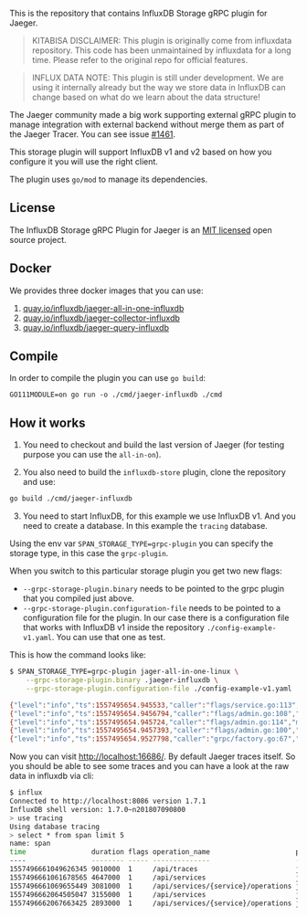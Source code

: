 This is the repository that contains InfluxDB Storage gRPC plugin for Jaeger.

> KITABISA DISCLAIMER: This plugin is originally come from influxdata repository.
> This code has been unmaintained by influxdata for a long time.
> Please refer to the original repo for official features.

> INFLUX DATA NOTE: This plugin is still under development. We are using it internally
> already but the way we store data in InfluxDB can change based on what do we
> learn about the data structure!

The Jaeger community made a big work supporting external gRPC plugin to manage
integration with external backend without merge them as part of the Jaeger
Tracer. You can see issue [#1461](https://github.com/jaegertracing/jaeger/pull/1461).

This storage plugin will support InfluxDB v1 and v2 based on how you configure
it you will use the right client.

The plugin uses `go/mod` to manage its dependencies.

## License

The InfluxDB Storage gRPC Plugin for Jaeger is an [MIT licensed](LICENSE) open source project.

## Docker
We provides three docker images that you can use:

1. [quay.io/influxdb/jaeger-all-in-one-influxdb](https://quay.io/repository/influxdb/jaeger-all-in-one-influxdb)
2. [quay.io/influxdb/jaeger-collector-influxdb](https://quay.io/repository/influxdb/jaeger-collector-influxdb)
3. [quay.io/influxdb/jaeger-query-influxdb](https://quay.io/repository/influxdb/jaeger-query-influxdb)

## Compile
In order to compile the plugin you can use `go build`:

```
GO111MODULE=on go run -o ./cmd/jaeger-influxdb ./cmd
```

## How it works

1. You need to checkout and build the last version of Jaeger (for testing purpose
you can use the `all-in-on`).

2. You also need to build the `influxdb-store` plugin, clone the repository and use:

```bash
go build ./cmd/jaeger-influxdb
```

3. You need to start InfluxDB, for this example we use InfluxDB v1. And you need
   to create a database. In this example the `tracing` database.

Using the env var `SPAN_STORAGE_TYPE=grpc-plugin` you can specify the storage
type, in this case the `grpc-plugin`.

When you switch to this particular storage plugin you get two new flags:

* `--grpc-storage-plugin.binary` needs to be pointed to the grpc plugin that
   you compiled just above.
* `--grpc-storage-plugin.configuration-file` needs to be pointed to a
   configuration file for the plugin. In our case there is a
   configuration file that works with InfluxDB v1 inside the repository
   `./config-example-v1.yaml`. You can use that one as test.

This is how the command looks like:

```bash
$ SPAN_STORAGE_TYPE=grpc-plugin jager-all-in-one-linux \
    --grpc-storage-plugin.binary .jaeger-influxdb \
    --grpc-storage-plugin.configuration-file ./config-example-v1.yaml

{"level":"info","ts":1557495654.945533,"caller":"flags/service.go:113","msg":"Mounting metrics handler on admin server","route":"/metrics"}
{"level":"info","ts":1557495654.9456794,"caller":"flags/admin.go:108","msg":"Mounting health check on admin server","route":"/"}
{"level":"info","ts":1557495654.945724,"caller":"flags/admin.go:114","msg":"Starting admin HTTP server","http-port":14269}
{"level":"info","ts":1557495654.9457393,"caller":"flags/admin.go:100","msg":"Admin server started","http-port":14269,"health-status":"unavailable"}
{"level":"info","ts":1557495654.9527798,"caller":"grpc/factory.go:67","msg":"External plugin storage configuration","configuration":{"PluginBinary":"/home/gianarb/git/jaeger-store/jaeger-influxdb","PluginConfigurationFile":"./config-example-v1.yaml"}}
```

Now you can visit [http://localhost:16686/](http://localhost:16686/). By default
Jaeger traces itself. So you should be able to see some traces and you can have
a look at the raw data in influxdb via cli:

```bash
$ influx
Connected to http://localhost:8086 version 1.7.1
InfluxDB shell version: 1.7.0~n201807090800
> use tracing
Using database tracing
> select * from span limit 5
name: span
time                duration flags operation_name                     process_tag_keys                       service_name span_id          tag:client-uuid    tag:component tag:hostname tag:http.method tag:http.status_code tag:http.url                                                                                                                tag:internal.span.format tag:ip          tag:jaeger.version tag:sampler.param tag:sampler.type tag:span.kind trace_id
----                -------- ----- --------------                     ----------------                       ------------ -------          ---------------    ------------- ------------ --------------- -------------------- ------------                                                                                                                ------------------------ ------          ------------------ ----------------- ---------------- ------------- --------
1557496661049626345 9010000  1     /api/traces                        jaeger.version,hostname,ip,client-uuid jaeger-query 1ab4fba76c4045f  s:3868643cf6b2b994 s:net/http    s:gianarb    s:GET           i:200                s:/api/traces?end=1557495664841000&limit=20&lookback=1h&maxDuration&minDuration&service=jaeger-query&start=1557492064841000 s:proto                  s:192.168.1.170 s:Go-2.15.1dev     b:t               s:const          s:server      1ab4fba76c4045f
1557496661061678565 4647000  1     /api/services                      jaeger.version,hostname,ip,client-uuid jaeger-query 75c7fc23fca70294 s:3868643cf6b2b994 s:net/http    s:gianarb    s:GET           i:200                s:/api/services                                                                                                             s:proto                  s:192.168.1.170 s:Go-2.15.1dev     b:t               s:const          s:server      75c7fc23fca70294
1557496661069655449 3081000  1     /api/services/{service}/operations jaeger.version,hostname,ip,client-uuid jaeger-query 41ad7ffe0f792295 s:3868643cf6b2b994 s:net/http    s:gianarb    s:GET           i:200                s:/api/services/jaeger-query/operations                                                                                     s:proto                  s:192.168.1.170 s:Go-2.15.1dev     b:t               s:const          s:server      41ad7ffe0f792295
1557496662064505047 3155000  1     /api/services                      jaeger.version,hostname,ip,client-uuid jaeger-query 7d0202924093a54d s:3868643cf6b2b994 s:net/http    s:gianarb    s:GET           i:200                s:/api/services                                                                                                             s:proto                  s:192.168.1.170 s:Go-2.15.1dev     b:t               s:const          s:server      7d0202924093a54d
1557496662067663425 2893000  1     /api/services/{service}/operations jaeger.version,hostname,ip,client-uuid jaeger-query 524f8d6ffce9132d s:3868643cf6b2b994 s:net/http    s:gianarb    s:GET           i:200                s:/api/services/jaeger-query/operations                                                                                     s:proto                  s:192.168.1.170 s:Go-2.15.1dev     b:t               s:const          s:server      524f8d6ffce9132d
```
